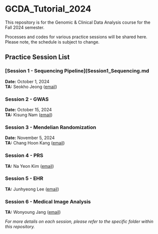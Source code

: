 # GCDA_Tutorial_2024

This repository is for the Genomic & Clinical Data Analysis course for the Fall 2024 semester. 

Processes and codes for various practice sessions will be shared here. Please note, the schedule is subject to change.

## Practice Session List
### [Session 1 - Sequencing Pipeline](Session1_Sequencing.md
**Date:** October 1, 2024  
**TA:** Seokho Jeong ([email](mailto:seokho92@snu.ac.kr))

### Session 2 - GWAS
**Date:** October 15, 2024  
**TA:** Kisung Nam ([email](mailto:kisung.nam@snu.ac.kr))

### Session 3 - Mendelian Randomization
**Date:** November 5, 2024  
**TA:** Chang Hoon Kang ([email](mailto:chkang96@snu.ac.kr))

### Session 4 - PRS
**TA:** Na Yeon Kim ([email](mailto:nayeonkim1@snu.ac.kr))

### Session 5 - EHR
**TA:** Junhyeong Lee ([email](mailto:lrainsoul@snu.ac.kr))

### Session 6 - Medical Image Analysis
**TA:** Wonyoung Jang ([email](mailto:jwy4888@snu.ac.kr))

*For more details on each session, please refer to the specific folder within this repository.*
